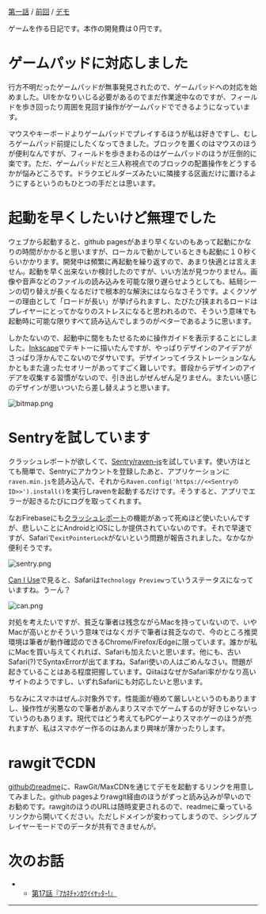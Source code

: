 <!-- {
  "id": "02cea526f5487d579cec",
  "created_at": "2017-01-05T02:24:46+09:00",
  "tags": [
    {
      "name": "ゲーム制作",
      "versions": []
    },
    {
      "name": "ゲーム開発",
      "versions": []
    },
    {
      "name": "sentry",
      "versions": []
    },
    {
      "name": "GamepadAPI",
      "versions": []
    }
  ],
  "title": "モナドのまほう　第16話『Gamepad APIでブラウザでもゲームパッドを使う/Sentryでクラッシュレポート』"
} -->
[第一話](http://qiita.com/hiruberuto/items/5321d8cebce7b87851f6) / [前回](http://qiita.com/hiruberuto/items/6b4353009059836569d1) / [デモ](https://aratama.github.io/cubbit/)

ゲームを作る日記です。本作の開発費は０円です。


# ゲームパッドに対応しました

行方不明だったゲームパッドが無事発見されたので、ゲームパッドへの対応を始めました。UIをかなりいじる必要があるのでまだ作業途中なのですが、フィールドを歩き回ったり周囲を見回す操作がゲームパッドでできるようになっています。

マウスやキーボードよりゲームパッドでプレイするほうが私は好きですし、むしろゲームパッド前提にしたくなってきました。ブロックを置くのはマウスのほうが便利なんですが、フィールドを歩きまわるのはゲームパッドのほうが圧倒的に楽です。ただ、ゲームパッドだと三人称視点でのブロックの配置操作をどうするかが悩みどころです。ドラクエビルダーズみたいに隣接する区画だけに置けるようにするというのもひとつの手だとは思います。

# 起動を早くしたいけど無理でした

ウェブから起動すると、github pagesがあまり早くないのもあって起動にかなりの時間がかかると思いますが、ローカルで動かしているときも起動に１０秒くらいかかります。開発中は頻繁に再起動を繰り返すので、あまり快適とは言えません。起動を早く出来ないか検討したのですが、いい方法が見つかりません。画像や音声などのファイルの読み込みを可能な限り遅らせようとしても、結局シーンの切り替えが長くなるだけで根本的な解決にはならなさそうです。よくクソゲーの理由として「ロードが長い」が挙げられますし、たびたび挟まれるロードはプレイヤーにとってかなりのストレスになると思われるので、そういう意味でも起動時に可能な限りすべて読み込んでしまうのがベターであるように思います。

しかたないので、起動中に間をもたせるために操作ガイドを表示することにしました。[Inkscape](https://inkscape.org/)でテキトーに描いたんですが、やっぱりデザインのアイデアがさっぱり浮かんでこないのでダサいです。デザインってイラストレーションなんかともまた違ったセオリーがあってすごく難しいです。普段からデザインのアイデアを収集する習慣がないので、引き出しがぜんぜん足りません。またいい感じのデザインが思いついたら差し替えようと思います。

![bitmap.png](https://qiita-image-store.s3.amazonaws.com/0/64695/29d6537f-b995-fb40-06e4-f0387a45377f.png)

# Sentryを試しています

クラッシュレポートが欲しくて、[Sentry/raven-js](https://sentry.io/)を試しています。使い方はとても簡単で、Sentryにアカウントを登録したあと、アプリケーションに`raven.min.js`を読み込んで、それから`Raven.config('https://<<SentryのID>>').install()`を実行しravenを起動するだけです。そうすると、アプリでエラーが起きるたびにログを取ってくれます。

なおFirebaseにも[クラッシュレポート](https://firebase.google.com/docs/crash/)の機能があって死ぬほど使いたいんですが、悲しいことにAndroidとiOSにしか提供されていないのです。それで早速ですが、Safariで`exitPointerLock`がないという問題が報告されました。なかなか便利そうです。

![sentry.png](https://qiita-image-store.s3.amazonaws.com/0/64695/f6a9a283-8a65-0861-a198-0b9313fb79bd.png)

[Can I Use](http://caniuse.com/#feat=pointerlock)で見ると、Safariは`Technology Preview`っていうステータスになっていますね。うーん？

![can.png](https://qiita-image-store.s3.amazonaws.com/0/64695/110ea224-2e0c-0280-0c82-544640022069.png)


対処を考えたいですが、貧乏な筆者は残念ながらMacを持っていないので、いやMacが高いとかそういう意味ではなくガチで筆者は貧乏なので、今のところ推奨環境は筆者が動作確認のできるChrome/Firefox/Edgeに限っています。誰かが私にMacを買い与えてくれれば、Safariも加えたいと思います。他にも、古いSafari(?)でSyntaxErrorが出てますね。Safari使いの人はごめんなさい。問題が起きていることはある程度把握しています。QiitaはなぜかSafari率がかなり高いサイトのようですし、いずれSafariにも対応したいと思います。

ちなみにスマホはぜんぶ対象外です。性能面が極めて厳しいというのもありますし、操作性が劣悪なので筆者があんまりスマホでゲームするのが好きじゃないっていうのもあります。現代ではどう考えてもPCゲーよりスマホゲーのほうが売れますが、私はスマホゲー作るのはあんまり興味が薄かったりします。



# rawgitでCDN

[githubのreadme](https://github.com/aratama/cubbit)に、RawGit/MaxCDNを通じてデモを起動するリンクを用意してみました。github pagesよりrawgit経由のほうがずっと読み込みが早いのでお勧めです。rawgitのほうのURLは随時変更されるので、readmeに乗っているリンクから開いてください。ただしドメインが変わってしまうので、シングルプレイヤーモードでのデータが共有できませんが。

# 次のお話

* * [第17話『ｱｶﾈﾁｬﾝｶﾜｲｲﾔｯﾀｰ!』](http://qiita.com/hiruberuto/items/ce2abda332d50f461493)

----
